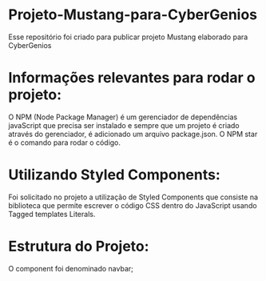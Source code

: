 # Projeto-Mustang-para-CyberGenios
Esse repositório foi criado para publicar projeto Mustang elaborado para CyberGenios

# Informações relevantes para rodar o projeto:
O NPM (Node Package Manager) é um gerenciador de dependências javaScript que precisa ser instalado e sempre que um projeto é criado através do gerenciador, é adicionado um arquivo package.json. O NPM star é o comando para rodar o código.

# Utilizando Styled Components:
Foi solicitado no projeto a utilização de Styled Components que consiste na biblioteca que permite escrever o código CSS dentro do JavaScript usando Tagged templates Literals. 

# Estrutura do Projeto:
O component foi denominado navbar;
